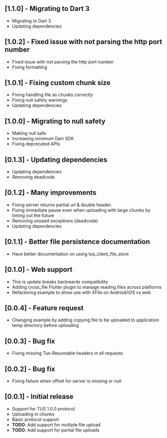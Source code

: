 ## [1.1.0] - Migrating to Dart 3

* Migrating to Dart 3
* Updating dependencies

## [1.0.2] - Fixed issue with not parsing the http port number 

* Fixed issue with not parsing the http port number 
* Fixing formatting

## [1.0.1] - Fixing custom chunk size

* Fixing handling file as chunks correctly
* Fixing null safety warnings
* Updating dependencies

## [1.0.0] - Migrating to null safety

* Making null safe
* Increasing minimum Dart SDK
* Fixing deprecated APIs

## [0.1.3] - Updating dependencies

* Updating dependencies
* Removing deadcode

## [0.1.2] - Many improvements

* Fixing server returns partial url & double header.
* Fixing immediate pause even when uploading with large chunks by timing out the future
* Removing unused exceptions (deadcode)
* Updating dependencies

## [0.1.1] - Better file persistence documentation

* Have better documentation on using tus_client_file_store

## [0.1.0] - Web support

* This is update breaks backwards compatibility
* Adding cross_file Flutter plugin to manage reading files across platforms
* Refactoring example to show use with XFile on Android/iOS vs web

## [0.0.4] - Feature request

* Changing example by adding copying file to be uploaded to application temp directory before uploading

## [0.0.3] - Bug fix

* Fixing missing Tus-Resumable headers in all requests

## [0.0.2] - Bug fix

* Fixing failure when offset for server is missing or null

## [0.0.1] - Initial release

* Support for TUS 1.0.0 protocol
* Uploading in chunks
* Basic protocol support
* **TODO**: Add support for multiple file upload
* **TODO**: Add support for partial file uploads
